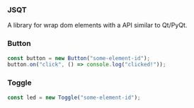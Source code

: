 ### JSQT
A library for wrap dom elements with a API similar to Qt/PyQt.

### Button
```js
const button = new Button("some-element-id");
button.on("click", () => console.log("clicked!"));
```

### Toggle
```js
const led = new Toggle("some-element-id");
```